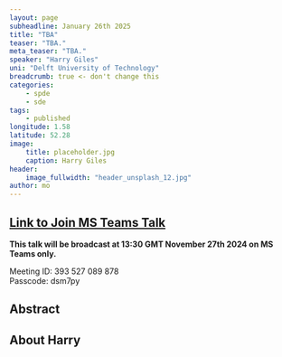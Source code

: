 ```yaml
---
layout: page
subheadline: January 26th 2025
title: "TBA"
teaser: "TBA."
meta_teaser: "TBA."
speaker: "Harry Giles"
uni: "Delft University of Technology"
breadcrumb: true <- don't change this
categories:
    - spde
    - sde
tags:
    - published
longitude: 1.58
latitude: 52.28
image:
    title: placeholder.jpg
    caption: Harry Giles
header:
    image_fullwidth: "header_unsplash_12.jpg"
author: mo
---
```


## [Link to Join MS Teams Talk](https://teams.microsoft.com/l/meetup-join/19%3ameeting_N2Q2NGY2NDEtYWVmNS00NzE3LWI0ZWMtMWFiZmE3NGM2MTc3%40thread.v2/0?context=%7b%22Tid%22%3a%22377e3d22-4ea1-422d-b0ad-8fcc89406b9e%22%2c%22Oid%22%3a%2243af9e94-a882-4d59-8a92-d00c8899065e%22%7d)

**This talk will be broadcast at 13:30 GMT November 27th 2024 on MS Teams only.**

Meeting ID: 393 527 089 878 \
Passcode: dsm7py

## Abstract

## About Harry
